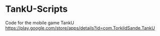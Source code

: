 # TankU-Scripts
Code for the mobile game TankU
https://play.google.com/store/apps/details?id=com.TorkildSande.TankU
